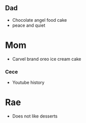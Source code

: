 ## Dad
- Chocolate angel food cake
- peace and quiet

# Mom
- Carvel brand oreo ice cream cake

### Cece
- Youtube history


# Rae
- Does not like desserts